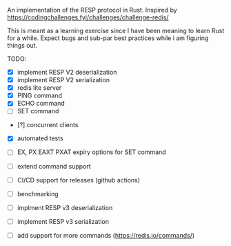 An implementation of the RESP protocol in Rust. Inspired by https://codingchallenges.fyi/challenges/challenge-redis/

This is meant as a learning exercise since I have been meaning to learn Rust for a while. Expect bugs and sub-par best practices while i am figuring things out.

TODO:

- [x] implement RESP V2 deserialization
- [x] implement RESP V2 serialization
- [x] redis lite server
- [x] PING command
- [x] ECHO command
- [ ] SET command
- [?] concurrent clients
- [x] automated tests
- [ ] EX, PX EAXT PXAT expiry options for SET command
- [ ] extend command support
- [ ] CI/CD support for releases (github actions)
- [ ] benchmarking
- [ ] implment RESP v3 deserialization
- [ ] implement RESP v3 serialization
- [ ] add support for more commands (https://redis.io/commands/)

